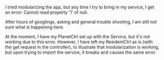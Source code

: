 I tried modularizing the app, but any time I try to bring in my service, I get an error: Cannot read property '1' of null.  

After hours of googlings, asking and general trouble shooting, I am still not sure what is happening here.  

At the moment, I have my PlanetCtrl set up with the Service, but it's not working due to this error.  However, I have left my ResidentCtrl as is (with the get request in the controller), to illustrate that modularization is working, but upon trying to import the service, it breaks and causes the same error.  